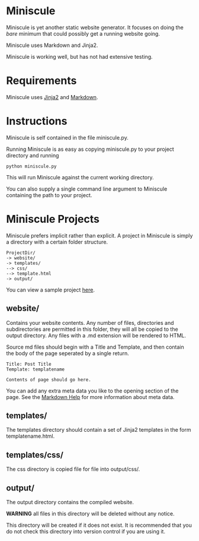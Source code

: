 Miniscule
=========

Miniscule is yet another static website generator. It focuses on doing the _bare_ minimum that could possibly get a running website going.

Miniscule uses Markdown and Jinja2.

Miniscule is working well, but has not had extensive testing. 

Requirements
============

Miniscule uses [Jinja2](http://jinja.pocoo.org/) and [Markdown](http://www.freewisdom.org/projects/python-markdown/).

Instructions
============

Miniscule is self contained in the file miniscule.py.

Running Miniscule is as easy as copying miniscule.py to your project directory and running 

    python miniscule.py

This will run Miniscule against the current working directory.

You can also supply a single command line argument to Miniscule containing the path to your project.

Miniscule Projects
==================

Miniscule prefers implicit rather than explicit. A project in Miniscule is simply a directory with a certain folder structure.

    ProjectDir/
    -> website/
    -> templates/
    --> css/
    --> template.html
    -> output/

You can view a sample project [here](http://www.github.com/adammacleod/adam.macleod.id.au/).

website/
--------

Contains your website contents. Any number of files, directories and subdirectories are permitted in this folder, they will all be copied to the output directory. Any files with a .md extension will be rendered to HTML.

Source md files should begin with a Title and Template, and then contain the body of the page seperated by a single return.

    Title: Post Title
    Template: templatename

    Contents of page should go here.

You can add any extra meta data you like to the opening section of the page. See the [Markdown Help](http://www.freewisdom.org/projects/python-markdown/Meta-Data) for more information about meta data.

templates/
----------

The templates directory should contain a set of Jinja2 templates in the form templatename.html.

templates/css/
--------------

The css directory is copied file for file into output/css/.

output/
-------

The output directory contains the compiled website. 

**WARNING** all files in this directory will be deleted without any notice.

This directory will be created if it does not exist. It is recommended that you do not check this directory into version control if you are using it.
